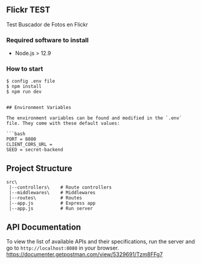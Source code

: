 ## Flickr TEST

Test Buscador de Fotos en Flickr

### Required software to install
- Node.js > 12.9


### How to start
```
$ config .env file
$ npm install
$ npm run dev


## Environment Variables

The environment variables can be found and modified in the `.env` file. They come with these default values:

```bash
PORT = 8080
CLIENT_CORS_URL = 
SEED = secret-backend
```

## Project Structure

```
src\
 |--controllers\    # Route controllers
 |--middlewares\    # Middlewares
 |--routes\         # Routes
 |--app.js          # Express app
 |--app.js          # Run server
```

## API Documentation

To view the list of available APIs and their specifications, run the server and go to `http://localhost:8080` in your browser.
https://documenter.getpostman.com/view/5329691/Tzm8FFg7